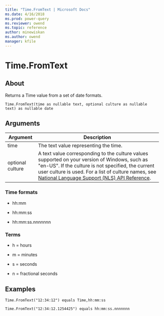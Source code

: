 ```yaml
---
title: "Time.FromText | Microsoft Docs"
ms.date: 4/16/2018
ms.prod: power-query
ms.reviewer: owend
ms.topic: reference
author: minewiskan
ms.author: owend
manager: kfile
---
```

# Time.FromText

  
## About  
Returns a Time value from a set of date formats.  
  
```  
Time.FromText(time as nullable text, optional culture as nullable text) as nullable date  
```  
  
## Arguments  
  
|Argument|Description|  
|------------|---------------|  
|time|The text value representing the time.|  
|optional culture|A text value corresponding to the culture values supported on your version of Windows, such as "en-US". If the culture is not specified, the current user culture is used. For a list of culture names, see [National Language Support (NLS) API Reference](http://msdn.microsoft.com/en-us/goglobal/bb896001.aspx).|  
  
### Time formats  
  
-   hh:mm  
  
-   hh:mm:ss  
  
-   hh:mm:ss.nnnnnnn  
  
### Terms  
  
-   h = hours  
  
-   m = minutes  
  
-   s = seconds  
  
-   n = fractional seconds  
  
## Examples  
  
```  
Time.FromText("12:34:12") equals Time,hh:mm:ss  
```  
  
```  
Time.FromText("12:34:12.1254425") equals hh:mm:ss.nnnnnnn  
```  
